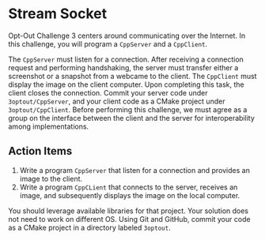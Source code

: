 # Stream Socket

Opt-Out Challenge 3 centers around communicating over the Internet. 
In this challenge, you will program a `CppServer` and a `CppClient`.

The `CppServer` must listen for a connection.
After receiving a connection request and performing handshaking, the server must transfer either a screenshot or a snapshot from a webcame to the client.
The `CppClient` must display the image on the client computer.
Upon completing this task, the client closes the connection.
Commit your server code under `3optout/CppServer`, and your client code as a CMake project under `3optout/CppClient`.
Before performing this challenge, we must agree as a group on the interface between the client and the server for interoperability among implementations.


## Action Items

1. Write a program `CppServer` that listen for a connection and provides an image to the client.
2. Write a program `CppCLient` that connects to the server, receives an image, and subsequently displays the image on the local computer.

You should leverage available libraries for that project.
Your solution does not need to work on different OS.
Using Git and GitHub, commit your code as a CMake project in a directory labeled `3optout`.
